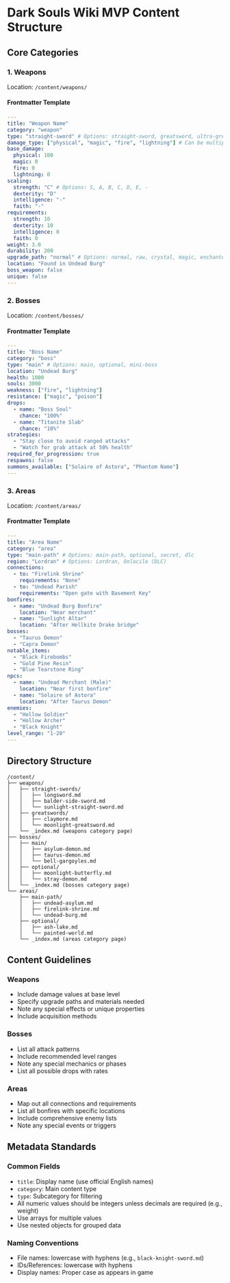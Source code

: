 # Dark Souls Wiki MVP Content Structure

## Core Categories

### 1. Weapons
Location: `/content/weapons/`

#### Frontmatter Template
```yaml
---
title: "Weapon Name"
category: "weapon"
type: "straight-sword" # Options: straight-sword, greatsword, ultra-greatsword, curved-sword, katana, thrusting-sword, axe, great-axe, hammer, great-hammer, spear, halberd, scythe, whip, bow, crossbow, catalyst, talisman, pyromancy-flame, fist, claw
damage_type: ["physical", "magic", "fire", "lightning"] # Can be multiple
base_damage:
  physical: 100
  magic: 0
  fire: 0
  lightning: 0
scaling:
  strength: "C" # Options: S, A, B, C, D, E, -
  dexterity: "D"
  intelligence: "-"
  faith: "-"
requirements:
  strength: 10
  dexterity: 10
  intelligence: 0
  faith: 0
weight: 3.0
durability: 200
upgrade_path: "normal" # Options: normal, raw, crystal, magic, enchanted, divine, occult, fire, chaos, lightning, unique
location: "Found in Undead Burg"
boss_weapon: false
unique: false
---
```

### 2. Bosses
Location: `/content/bosses/`

#### Frontmatter Template
```yaml
---
title: "Boss Name"
category: "boss"
type: "main" # Options: main, optional, mini-boss
location: "Undead Burg"
health: 1000
souls: 3000
weakness: ["fire", "lightning"]
resistance: ["magic", "poison"]
drops:
  - name: "Boss Soul"
    chance: "100%"
  - name: "Titanite Slab"
    chance: "10%"
strategies:
  - "Stay close to avoid ranged attacks"
  - "Watch for grab attack at 50% health"
required_for_progression: true
respawns: false
summons_available: ["Solaire of Astora", "Phantom Name"]
---
```

### 3. Areas
Location: `/content/areas/`

#### Frontmatter Template
```yaml
---
title: "Area Name"
category: "area"
type: "main-path" # Options: main-path, optional, secret, dlc
region: "Lordran" # Options: Lordran, Oolacile (DLC)
connections:
  - to: "Firelink Shrine"
    requirements: "None"
  - to: "Undead Parish"
    requirements: "Open gate with Basement Key"
bonfires:
  - name: "Undead Burg Bonfire"
    location: "Near merchant"
  - name: "Sunlight Altar"
    location: "After Hellkite Drake bridge"
bosses:
  - "Taurus Demon"
  - "Capra Demon"
notable_items:
  - "Black Firebombs"
  - "Gold Pine Resin"
  - "Blue Tearstone Ring"
npcs:
  - name: "Undead Merchant (Male)"
    location: "Near first bonfire"
  - name: "Solaire of Astora"
    location: "After Taurus Demon"
enemies:
  - "Hollow Soldier"
  - "Hollow Archer"
  - "Black Knight"
level_range: "1-20"
---
```

## Directory Structure

```
/content/
├── weapons/
│   ├── straight-swords/
│   │   ├── longsword.md
│   │   ├── balder-side-sword.md
│   │   └── sunlight-straight-sword.md
│   ├── greatswords/
│   │   ├── claymore.md
│   │   └── moonlight-greatsword.md
│   └── _index.md (weapons category page)
├── bosses/
│   ├── main/
│   │   ├── asylum-demon.md
│   │   ├── taurus-demon.md
│   │   └── bell-gargoyles.md
│   ├── optional/
│   │   ├── moonlight-butterfly.md
│   │   └── stray-demon.md
│   └── _index.md (bosses category page)
└── areas/
    ├── main-path/
    │   ├── undead-asylum.md
    │   ├── firelink-shrine.md
    │   └── undead-burg.md
    ├── optional/
    │   ├── ash-lake.md
    │   └── painted-world.md
    └── _index.md (areas category page)
```

## Content Guidelines

### Weapons
- Include damage values at base level
- Specify upgrade paths and materials needed
- Note any special effects or unique properties
- Include acquisition methods

### Bosses
- List all attack patterns
- Include recommended level ranges
- Note any special mechanics or phases
- List all possible drops with rates

### Areas
- Map out all connections and requirements
- List all bonfires with specific locations
- Include comprehensive enemy lists
- Note any special events or triggers

## Metadata Standards

### Common Fields
- `title`: Display name (use official English names)
- `category`: Main content type
- `type`: Subcategory for filtering
- All numeric values should be integers unless decimals are required (e.g., weight)
- Use arrays for multiple values
- Use nested objects for grouped data

### Naming Conventions
- File names: lowercase with hyphens (e.g., `black-knight-sword.md`)
- IDs/References: lowercase with hyphens
- Display names: Proper case as appears in game
